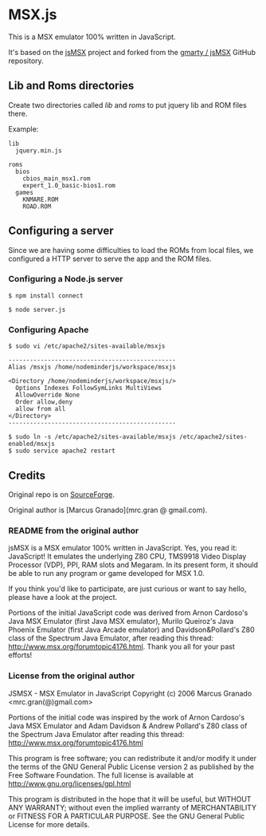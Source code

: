 # MSX.js

This is a MSX emulator 100% written in JavaScript.

It's based on the [jsMSX](http://jsmsx.sourceforge.net/) project and 
forked from the [gmarty / jsMSX](https://github.com/gmarty/jsMSX) GitHub repository.


## Lib and Roms directories

Create two directories called _lib_ and _roms_ to put jquery lib and ROM files there.

Example:

```
lib
  jquery.min.js
  
roms
  bios
    cbios_main_msx1.rom
    expert_1.0_basic-bios1.rom
  games
    KNMARE.ROM
    ROAD.ROM
```

## Configuring a server

Since we are having some difficulties to load the ROMs from local files, 
we configured a HTTP server to serve the app and the ROM files.

### Configuring a Node.js server

```
$ npm install connect

$ node server.js
```

### Configuring Apache

```
$ sudo vi /etc/apache2/sites-available/msxjs

-----------------------------------------------
Alias /msxjs /home/nodeminderjs/workspace/msxjs

<Directory /home/nodeminderjs/workspace/msxjs/>
  Options Indexes FollowSymLinks MultiViews
  AllowOverride None
  Order allow,deny
  allow from all
</Directory>
-----------------------------------------------

$ sudo ln -s /etc/apache2/sites-available/msxjs /etc/apache2/sites-enabled/msxjs
$ sudo service apache2 restart
```

## Credits

Original repo is on [SourceForge](http://sourceforge.net/projects/jsmsx/).

Original author is [Marcus Granado](mrc.gran @ gmail.com).

### README from the original author

jsMSX is a MSX emulator 100% written in JavaScript. Yes, you read it: JavaScript! It emulates the underlying Z80 CPU, TMS9918 Video Display Processor (VDP), PPI, RAM slots and Megaram. In its present form, it should be able to run any program or game developed for MSX 1.0.

If you think you'd like to participate, are just curious or want to say hello, please have a look at the project.

Portions of the initial JavaScript code was derived from Arnon Cardoso's Java MSX Emulator (first Java MSX emulator), Murilo Queiroz's Java Phoenix Emulator (first Java Arcade emulator) and Davidson&Pollard's Z80 class of the
 Spectrum Java Emulator, after reading this thread: http://www.msx.org/forumtopic4176.html. Thank you all for your past efforts!

### License from the original author

JSMSX - MSX Emulator in JavaScript
Copyright (c) 2006 Marcus Granado <mrc.gran(@)gmail.com>

Portions of the initial code was inspired by the work of
Arnon Cardoso's Java MSX Emulator and
Adam Davidson & Andrew Pollard's Z80 class of the Spectrum Java Emulator
after reading this thread: http://www.msx.org/forumtopic4176.html

This program is free software; you can redistribute it and/or
modify it under the terms of the GNU General Public License
version 2 as published by the Free Software Foundation.
The full license is available at http://www.gnu.org/licenses/gpl.html

This program is distributed in the hope that it will be useful,
but WITHOUT ANY WARRANTY; without even the implied warranty of
MERCHANTABILITY or FITNESS FOR A PARTICULAR PURPOSE. See the
GNU General Public License for more details.
